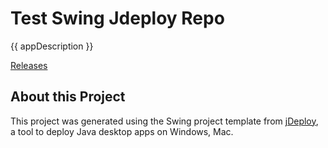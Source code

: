 # Test Swing Jdeploy Repo

{{ appDescription }}

[Releases](https://github.com/shannah/test-swing-jdeploy-repo/releases)

## About this Project

This project was generated using the Swing project template from [jDeploy](https://www.jdeploy.com), a tool to deploy Java desktop apps on Windows, Mac.